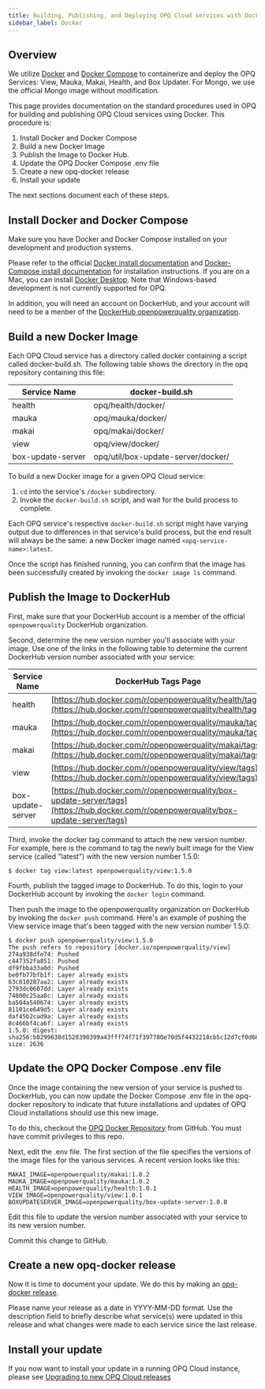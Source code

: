 ```yaml
---
title: Building, Publishing, and Deploying OPQ Cloud services with Docker
sidebar_label: Docker
---
```


## Overview

We utilize [Docker](https://www.docker.com/) and [Docker Compose](https://docs.docker.com/compose/) to containerize and deploy the OPQ Services: View, Mauka, Makai, Health, and Box Updater.  For Mongo, we use the official Mongo image without modification.  

This page provides documentation on the standard procedures used in OPQ for building and publishing OPQ Cloud services using Docker. This procedure is:

  1. Install Docker and Docker Compose
  2. Build a new Docker Image
  3. Publish the Image to Docker Hub.
  4. Update the OPQ Docker Compose .env file
  5. Create a new opq-docker release
  6. Install your update

The next sections document each of these steps. 

## Install Docker and Docker Compose

Make sure you have Docker and Docker Compose installed on your development and production systems.

Please refer to the official [Docker install documentation](https://docs.docker.com/install/) and [Docker-Compose install documentation](https://docs.docker.com/compose/install/) for installation instructions.  If you are on a Mac, you can install [Docker Desktop](https://www.docker.com/products/docker-desktop).  Note that Windows-based development is not currently supported for OPQ.  

In addition, you will need an account on DockerHub, and your account will need to be a menber of the [DockerHub openpowerquality organization](https://hub.docker.com/u/openpowerquality).

## Build a new Docker Image

Each OPQ Cloud service has a directory called docker containing a script called docker-build.sh. The following table shows the directory in the opq repository containing this file: 

| Service Name | docker-build.sh |
|---------|-----------------------|
| health  | opq/health/docker/  |
| mauka   | opq/mauka/docker/  |
| makai   | opq/makai/docker/  |
| view   | opq/view/docker/  |
| box-update-server    | opq/util/box-update-server/docker/  |

To build a new Docker image for a given OPQ Cloud service:

  1. `cd` into the service's `/docker` subdirectory.
  2. Invoke the `docker-build.sh` script, and wait for the build process to complete.

Each OPQ service's respective `docker-build.sh` script might have varying output due to differences in that service's build process, but the end result will always be the same: a new Docker image named `<opq-service-name>:latest`.

Once the script has finished running, you can confirm that the image has been successfully created by invoking the `docker image ls` command.

## Publish the Image to DockerHub

First, make sure that your DockerHub account is a member of the official `openpowerquality` DockerHub organization.

Second, determine the new version number you'll associate with your image.  Use one of the links in the following table to determine the current DockerHub version number associated with your service:

 | Service Name | DockerHub Tags Page |
 |---------|-----------------------|
 | health  | [https://hub.docker.com/r/openpowerquality/health/tags](https://hub.docker.com/r/openpowerquality/health/tags)  |
 | mauka   | [https://hub.docker.com/r/openpowerquality/mauka/tags](https://hub.docker.com/r/openpowerquality/mauka/tags) |
 | makai   | [https://hub.docker.com/r/openpowerquality/makai/tags](https://hub.docker.com/r/openpowerquality/makai/tags)  |
 | view   | [https://hub.docker.com/r/openpowerquality/view/tags](https://hub.docker.com/r/openpowerquality/view/tags)  |
 | box-update-server    | [https://hub.docker.com/r/openpowerquality/box-update-server/tags](https://hub.docker.com/r/openpowerquality/box-update-server/tags)  |
 
 Third, invoke the docker tag command to attach the new version number. For example, here is the command to tag the newly built image for the View service (called "latest") with the new version number 1.5.0:
 
 ```shell
 $ docker tag view:latest openpowerquality/view:1.5.0
 ``` 
 
 Fourth, publish the tagged image to DockerHub. To do this, login to your DockerHub account by invoking the `docker login` command.
 
 Then push the image to the openpowerquality organization on DockerHub by invoking the `docker push` command. Here's an example of pushing the View service image that's been tagged with the new version number 1.5.0:
 
 ```shell
 $ docker push openpowerquality/view:1.5.0
 The push refers to repository [docker.io/openpowerquality/view]
 274a938dfe74: Pushed
 c447352fa851: Pushed
 df9fbba33a0d: Pushed
 be0fb77bfb1f: Layer already exists
 63c810287aa2: Layer already exists
 2793dc0607dd: Layer already exists
 74800c25aa8c: Layer already exists
 ba504a540674: Layer already exists
 81101ce649d5: Layer already exists
 daf45b2cad9a: Layer already exists
 8c466bf4ca6f: Layer already exists
 1.5.0: digest: sha256:b0299638d1528390399a43fff74f71f397780e70d5f4432218cb5c12d7cf0d66 size: 2636
 ```
 
 ## Update the OPQ Docker Compose .env file
 
 Once the image containing the new version of your service is pushed to DockerHub, you can now update the Docker Compose .env file in the opq-docker repository to indicate that future installations and updates of OPQ Cloud installations should use this new image.
 
 To do this, checkout the  [OPQ Docker Repository](https://github.com/openpowerquality/opq-docker) from GitHub. You must have commit privileges to this repo. 
 
 Next, edit the .env file.  The first section of the file specifies the versions of the image files for the various services. A recent version looks like this:
 
 ```
MAKAI_IMAGE=openpowerquality/makai:1.0.2
MAUKA_IMAGE=openpowerquality/mauka:1.0.2
HEALTH_IMAGE=openpowerquality/health:1.0.1
VIEW_IMAGE=openpowerquality/view:1.0.1
BOXUPDATESERVER_IMAGE=openpowerquality/box-update-server:1.0.0
```

Edit this file to update the version number associated with your service to its new version number.

Commit this change to GitHub.

## Create a new opq-docker release

Now it is time to document your update. We do this by making an [opq-docker release](https://github.com/openpowerquality/opq-docker/releases). 

Please name your release as a date in YYYY-MM-DD format. Use the description field to briefly describe what service(s) were updated in this release and what changes were made to each service since the last release. 

## Install your update

If you now want to install your update in a running OPQ Cloud instance, please see [Upgrading to new OPQ Cloud releases](cloud-installation.html#upgrading-to-new-opq-cloud-releases)

